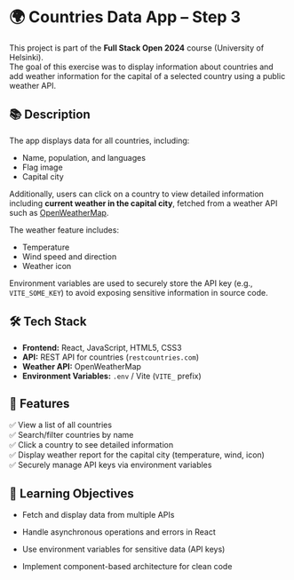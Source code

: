 # 🌍 Countries Data App – Step 3

This project is part of the **Full Stack Open 2024** course (University of Helsinki).  
The goal of this exercise was to display information about countries and add weather information for the capital of a selected country using a public weather API.

## 📚 Description

The app displays data for all countries, including:

- Name, population, and languages
- Flag image
- Capital city

Additionally, users can click on a country to view detailed information including **current weather in the capital city**, fetched from a weather API such as [OpenWeatherMap](https://openweathermap.org).

The weather feature includes:

- Temperature
- Wind speed and direction
- Weather icon

Environment variables are used to securely store the API key (e.g., `VITE_SOME_KEY`) to avoid exposing sensitive information in source code.

## 🛠️ Tech Stack

- **Frontend:** React, JavaScript, HTML5, CSS3
- **API:** REST API for countries (`restcountries.com`)
- **Weather API:** OpenWeatherMap
- **Environment Variables:** `.env` / Vite (`VITE_` prefix)

## 🚀 Features

✅ View a list of all countries  
✅ Search/filter countries by name  
✅ Click a country to see detailed information  
✅ Display weather report for the capital city (temperature, wind, icon)  
✅ Securely manage API keys via environment variables

## 🎯 Learning Objectives

- Fetch and display data from multiple APIs

- Handle asynchronous operations and errors in React

- Use environment variables for sensitive data (API keys)

- Implement component-based architecture for clean code

